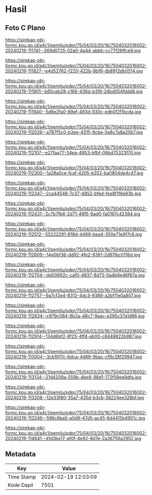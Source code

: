 # Hasil

## Foto C Plano

https://sirekap-obj-formc.kpu.go.id/a4c1/pemilu/pdpr/75/04/03/20/16/7504032016002-20240219-111741--269d0725-02a0-4a44-abbb-cc77f26ffce9.jpg

https://sirekap-obj-formc.kpu.go.id/a4c1/pemilu/pdpr/75/04/03/20/16/7504032016002-20240219-111827--e4d52762-f220-422b-9bf9-db8912db0514.jpg

https://sirekap-obj-formc.kpu.go.id/a4c1/pemilu/pdpr/75/04/03/20/16/7504032016002-20240219-111901--b65ceb28-c166-436d-b3f8-24bd054fddd6.jpg

https://sirekap-obj-formc.kpu.go.id/a4c1/pemilu/pdpr/75/04/03/20/16/7504032016002-20240219-111940--5d6e2fa0-89ef-493d-930c-edb0f2f1bcda.jpg

https://sirekap-obj-formc.kpu.go.id/a4c1/pemilu/pdpr/75/04/03/20/16/7504032016002-20240219-112026--a787f5c0-b3ee-4315-8cbe-5e8c7a8a20b7.jpg

https://sirekap-obj-formc.kpu.go.id/a4c1/pemilu/pdpr/75/04/03/20/16/7504032016002-20240219-112107--e27faa77-34ea-4953-bfbf-06bd75323f70.jpg

https://sirekap-obj-formc.kpu.go.id/a4c1/pemilu/pdpr/75/04/03/20/16/7504032016002-20240219-112300--1a28a0ce-fcaf-4205-b352-ba0804de4c47.jpg

https://sirekap-obj-formc.kpu.go.id/a4c1/pemilu/pdpr/75/04/03/20/16/7504032016002-20240219-112347--2ca44548-7c37-4852-bfed-fee8f1f6e83b.jpg

https://sirekap-obj-formc.kpu.go.id/a4c1/pemilu/pdpr/75/04/03/20/16/7504032016002-20240219-112431--2c7b7fb6-2d71-49f5-9ad0-fa0197c42384.jpg

https://sirekap-obj-formc.kpu.go.id/a4c1/pemilu/pdpr/75/04/03/20/16/7504032016002-20240219-112512--55222291-818d-4469-bea4-350e71e9f7c6.jpg

https://sirekap-obj-formc.kpu.go.id/a4c1/pemilu/pdpr/75/04/03/20/16/7504032016002-20240219-112609--14e0bf36-dd92-4fe2-9361-2d911bc0116d.jpg

https://sirekap-obj-formc.kpu.go.id/a4c1/pemilu/pdpr/75/04/03/20/16/7504032016002-20240219-112704--dd00692c-caf0-4837-8d73-0a4b8e46f67a.jpg

https://sirekap-obj-formc.kpu.go.id/a4c1/pemilu/pdpr/75/04/03/20/16/7504032016002-20240219-112757--9a7cf2e4-8312-4dc3-9389-a2bf11e0a807.jpg

https://sirekap-obj-formc.kpu.go.id/a4c1/pemilu/pdpr/75/04/03/20/16/7504032016002-20240219-112834--c979c084-8b2a-48c7-9aac-e295c37a1d96.jpg

https://sirekap-obj-formc.kpu.go.id/a4c1/pemilu/pdpr/75/04/03/20/16/7504032016002-20240219-112914--134d6bf2-8f25-4ff4-ab00-c8449822b987.jpg

https://sirekap-obj-formc.kpu.go.id/a4c1/pemilu/pdpr/75/04/03/20/16/7504032016002-20240219-113004--3cb1917c-6dca-4d69-9bac-cf9c28f29947.jpg

https://sirekap-obj-formc.kpu.go.id/a4c1/pemilu/pdpr/75/04/03/20/16/7504032016002-20240219-113134--21d4209a-559b-4be8-98d1-172f58ee9dfa.jpg

https://sirekap-obj-formc.kpu.go.id/a4c1/pemilu/pdpr/75/04/03/20/16/7504032016002-20240219-113208--12e33f80-35a7-435d-b3cb-38224ee328bf.jpg

https://sirekap-obj-formc.kpu.go.id/a4c1/pemilu/pdpr/75/04/03/20/16/7504032016002-20240219-113246--596c8ba5-a0d9-47d5-ac45-6d4415b4951c.jpg

https://sirekap-obj-formc.kpu.go.id/a4c1/pemilu/pdpr/75/04/03/20/16/7504032016002-20240219-114641--d1d3be17-af0f-4e92-8d7e-2a36759a2952.jpg


## Metadata

| Key        | Value               |
| ---------- | ------------------- |
| Time Stamp | 2024-02-19 12:03:09 |
| Kode Dapil | 7501                |



